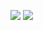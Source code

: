 <p>
    <!-- General Stats -->
    <span>
        <img src="https://github-readme-stats.vercel.app/api?username=thewarmfuzzy&show_icons=true&hide_rank=false&count_private=true&hide_border=true">
    </span>
    <!-- Languages -->
    <span>
        <img src="https://github-readme-stats.vercel.app/api/top-langs/?username=thewarmfuzzy&hide_border=true&langs_count=3">
    </span>
</p>

<!--
**TheWarmFuzzy/TheWarmFuzzy** is a ✨ _special_ ✨ repository because its `README.md` (this file) appears on your GitHub profile.

Here are some ideas to get you started:

- 🔭 I’m currently working on ...
- 🌱 I’m currently learning ...
- 👯 I’m looking to collaborate on ...
- 🤔 I’m looking for help with ...
- 💬 Ask me about ...
- 📫 How to reach me: ...
- 😄 Pronouns: ...
- ⚡ Fun fact: ...
-->
